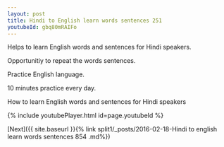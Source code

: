 ```yaml
---
layout: post
title: Hindi to English learn words sentences 251 
youtubeId: gbq80mRAIFo
---
```

 
 
Helps to learn English words and sentences for Hindi speakers.

Opportunitiy to repeat the words sentences. 

Practice English language. 
 
10 minutes practice every day. 
 
How to learn English words and sentences for Hindi speakers 
 
{% include youtubePlayer.html id=page.youtubeId %}
 
 
[Next]({{ site.baseurl }}{% link  split1/_posts/2016-02-18-Hindi to english learn words sentences 854 .md%})
 

